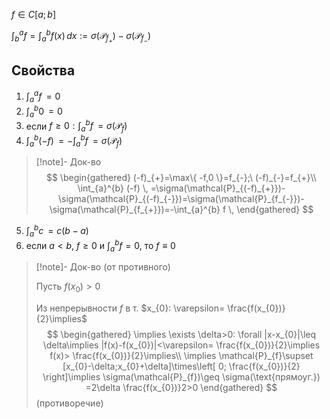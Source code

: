 $f \in C[a;b]$

$\int_{b}^{a}  f=\int_{a}^{b} f(x) \,dx:=\sigma(\mathcal{P}_{f_{+}})-\sigma(\mathcal{P}_{f_{-}})$
## Свойства
1. $\int_{a}^{a} f \,=0$
2. $\int_{a}^{b} 0 \,=0$
3. если $f\geq 0: \int_{a}^{b} f \,=\sigma(\mathcal{P}_{f})$
4. $\int_{a}^{b} (-f) \,=-\int_{a}^{b}  f\,=\sigma(\mathcal{P}_{f})$
>[!note]- Док-во
> $$
> \begin{gathered}
> (-f)_{+}=\max\{ -f,0 \}=f_{-};\ (-f)_{-}=f_{+}\\
> \int_{a}^{b} (-f) \, =\sigma(\mathcal{P}_{(-f)_{+}})-\sigma(\mathcal{P}_{(-f)_{-}})=\sigma(\mathcal{P}_{f_{-}})-\sigma(\mathcal{P}_{f_{+}})=-\int_{a}^{b} f \, 
> \end{gathered}
> $$
5. $\int_{a}^{b} c \,=c(b-a)$
6. если $a<b,\ f\geq 0$ и $\int_{a}^{b} f=0$, то $f\equiv 0$
>[!note]- Док-во
> (от противного)
> 
> Пусть $f(x_{0})>0$
> 
> Из непрерывности $f$ в т. $x_{0}: \varepsilon= \frac{f(x_{0})}{2}\implies$
> $$
> \begin{gathered}
> \implies \exists \delta>0: \forall |x-x_{0}|\leq \delta\implies |f(x)-f(x_{0})|<\varepsilon= \frac{f(x_{0})}{2}\implies f(x)> \frac{f(x_{0})}{2}\implies\\
> \implies \mathcal{P}_{f}\supset [x_{0}-\delta;x_{0}+\delta]\times\left[ 0; \frac{f(x_{0})}{2} \right]\implies \sigma(\mathcal{P}_{f})\geq \sigma(\text{прямоуг.}) =2\delta \frac{f(x_{0})}2>0
> \end{gathered}
> $$
> (противоречие)
